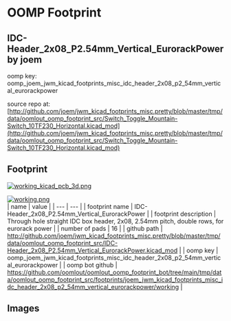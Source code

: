 # OOMP Footprint  
## IDC-Header_2x08_P2.54mm_Vertical_EurorackPower  by joem  
  
oomp key: oomp_joem_jwm_kicad_footprints_misc_idc_header_2x08_p2_54mm_vertical_eurorackpower  
  
source repo at: [http://github.com/joem/jwm_kicad_footprints_misc.pretty/blob/master/tmp/data/oomlout_oomp_footprint_src/Switch_Toggle_Mountain-Switch_10TF230_Horizontal.kicad_mod](http://github.com/joem/jwm_kicad_footprints_misc.pretty/blob/master/tmp/data/oomlout_oomp_footprint_src/Switch_Toggle_Mountain-Switch_10TF230_Horizontal.kicad_mod)  
## Footprint  
  
[![working_kicad_pcb_3d.png](working_kicad_pcb_3d_600.png)](working_kicad_pcb_3d.png)  
  
[![working.png](working_600.png)](working.png)  
| name | value | 
| --- | --- | 
| footprint name | IDC-Header_2x08_P2.54mm_Vertical_EurorackPower | 
| footprint description | Through hole straight IDC box header, 2x08, 2.54mm pitch, double rows, for eurorack power | 
| number of pads | 16 | 
| github path | http://github.com/joem/jwm_kicad_footprints_misc.pretty/blob/master/tmp/data/oomlout_oomp_footprint_src/IDC-Header_2x08_P2.54mm_Vertical_EurorackPower.kicad_mod | 
| oomp key | oomp_joem_jwm_kicad_footprints_misc_idc_header_2x08_p2_54mm_vertical_eurorackpower | 
| oomp bot github | https://github.com/oomlout/oomlout_oomp_footprint_bot/tree/main/tmp/data/oomlout_oomp_footprint_src/footprints/joem_jwm_kicad_footprints_misc_idc_header_2x08_p2_54mm_vertical_eurorackpower/working | 
## Images  
